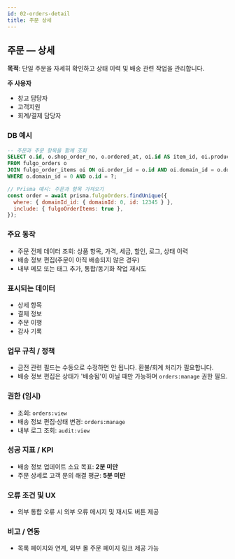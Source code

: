 ```yaml
---
id: 02-orders-detail
title: 주문 상세
---
```


## 주문 — 상세

**목적**: 단일 주문을 자세히 확인하고 상태 이력 및 배송 관련 작업을 관리합니다.

**주 사용자**

- 창고 담당자
- 고객지원
- 회계/결제 담당자

### DB 예시

```sql
-- 주문과 주문 항목을 함께 조회
SELECT o.id, o.shop_order_no, o.ordered_at, oi.id AS item_id, oi.product_name, oi.qty
FROM fulgo_orders o
JOIN fulgo_order_items oi ON oi.order_id = o.id AND oi.domain_id = o.domain_id
WHERE o.domain_id = 0 AND o.id = ?;
```

```javascript
// Prisma 예시: 주문과 항목 가져오기
const order = await prisma.fulgoOrders.findUnique({
  where: { domainId_id: { domainId: 0, id: 12345 } },
  include: { fulgoOrderItems: true },
});
```

### 주요 동작

- 주문 전체 데이터 조회: 상품 항목, 가격, 세금, 할인, 로그, 상태 이력
- 배송 정보 편집(주문이 아직 배송되지 않은 경우)
- 내부 메모 또는 태그 추가, 통합/동기화 작업 재시도

### 표시되는 데이터

- 상세 항목
- 결제 정보
- 주문 이행
- 감사 기록

### 업무 규칙 / 정책

- 금전 관련 필드는 수동으로 수정하면 안 됩니다. 환불/회계 처리가 필요합니다.
- 배송 정보 편집은 상태가 '배송됨'이 아닐 때만 가능하며 `orders:manage` 권한 필요.

### 권한 (임시)

- 조회: `orders:view`
- 배송 정보 편집·상태 변경: `orders:manage`
- 내부 로그 조회: `audit:view`

### 성공 지표 / KPI

- 배송 정보 업데이트 소요 목표: **2분 미만**
- 주문 상세로 고객 문의 해결 평균: **5분 미만**

### 오류 조건 및 UX

- 외부 통합 오류 시 외부 오류 메시지 및 재시도 버튼 제공

### 비고 / 연동

- 목록 페이지와 연계, 외부 몰 주문 페이지 링크 제공 가능
